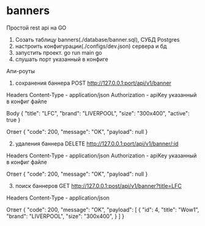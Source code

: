 # banners
Простой rest api на GO

1) Созать таблицу banners(./database/banner.sql), СУБД Postgres
2) настроить конфигурации(./configs/dev.json) сервера и бд
3) запустить проект. go run main go
4) слушать порт указанный в конфиге

Апи-роуты
1) сохранения баннера
POST http://127.0.0.1:port/api/v1/banner

Headers
Content-Type - application/json
Authorization - apiKey указанный в конфиг файле

Body {
  "title": "LFC",
  "brand": "LIVERPOOL",
  "size": "300x400",
  "active": true
}

Ответ {
    "code": 200,
    "message": "OK",
    "payload": null
}

2) удаления баннера
DELETE http://127.0.0.1:port/api/v1/banner/:id


Headers
Content-Type - application/json
Authorization - apiKey указанный в конфиг файле

Ответ {
    "code": 200,
    "message": "OK",
    "payload": null
}

3) поиск баннеров
GET http://127.0.0.1:post/api/v1/banner?title=LFC

Headers
Content-Type - application/json

Ответ {
    "code": 200,
    "message": "OK",
    "payload": [
        {
            "id": 4,
            "title": "Wow1",
            "brand": "LIVERPOOL",
            "size": "300x400",
         }
     ]
 }

